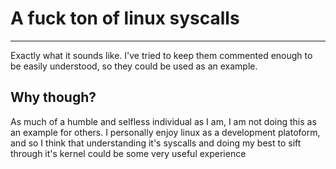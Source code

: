 # A fuck ton of linux syscalls  
---
Exactly what it sounds like. I've tried to keep them commented
enough to be easily understood, so they could be used as an example.  
## Why though?  
As much of a humble and selfless individual as I am, I am not doing this
as an example for others. I personally enjoy linux as a development platoform,
and so I think that understanding it's syscalls and doing my best to sift through
it's kernel could be some very useful experience
